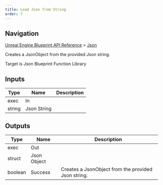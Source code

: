 ```yaml
---
title: Load Json from String
order: 7
---
```

## Navigation

[Unreal Engine Blueprint API Reference](https://dev.epicgames.com/documentation/en-us/unreal-engine/BlueprintAPI) > [Json](https://dev.epicgames.com/documentation/en-us/unreal-engine/BlueprintAPI/Json)

Creates a JsonObject from the provided Json string.

Target is Json Blueprint Function Library

## Inputs

| Type | Name | Description |
| --- | --- | --- |
| exec | In |  |
| string | Json String |  |

## Outputs

| Type | Name | Description |
| --- | --- | --- |
| exec | Out |  |
| struct | Json Object |  |
| boolean | Success | Creates a JsonObject from the provided Json string. |
